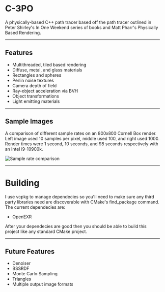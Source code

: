 # C-3PO
A physically-based C++ path tracer based off the path tracer outlined in Peter Shirley's In One Weekend series of books and Matt Pharr's Physically Based Rendering.

---

## Features

- Multithreaded, tiled based rendering
- Diffuse, metal, and glass materials
- Rectangles and spheres
- Perlin noise textures
- Camera depth of field
- Ray-object acceleration via BVH
- Object transformations
- Light emitting materials

---

## Sample Images

A comparison of different sample rates on an 800x800 Cornell Box render. Left image used 10 samples per pixel, middle used 100, and right used 1000. Render times were 1 second, 10 seconds, and 98 seconds respectively with an Intel i9-10900k.

![Sample rate comparison](https://i.imgur.com/2o21fUY.jpg)

---

# Building

I use vcpkg to manage dependecies so you'll need to make sure any third party libraries need are discoverable with CMake's find_package command. The current dependecies are:
 - OpenEXR

After your dependecies are good then you should be able to build this project like any standard CMake project.

---

## Future Features

- Denoiser 
- BSSRDF 
- Monte Carlo Sampling
- Triangles
- Multiple output image formats
